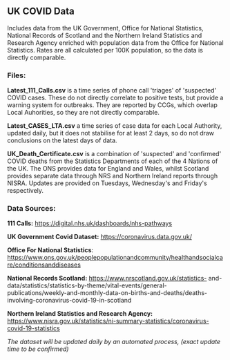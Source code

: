 ## UK COVID Data

Includes data from the UK Government, Office for National Statistics, National Records of Scotland and the Northern Ireland Statistics and Research Agency enriched with population data from the Office for National Statistics. Rates are all calculated per 100K population, so the data is directly comparable.


### Files:

**Latest_111_Calls.csv** is a time series of phone call 'triages' of 'suspected' COVID cases. These do not directly correlate to positive tests, but provide a warning system for outbreaks. They are reported by CCGs, which overlap Local Auhorities, so they are not directly comparable.

**Latest_CASES_LTA.csv** a time series of case data for each Local Authority, updated daily, but it does not stabilise for at least 2 days, so do not draw conclusions on the latest days of data.

**UK_Death_Certificate.csv** is a combination of 'suspected' and 'confirmed' COVID deaths from the Statistics Departments of each of the 4 Nations of the UK. The ONS provides data for England and Wales, whilst Scotland provides separate data through NRS and Northern Ireland reports through NISRA. Updates are provided on Tuesdays, Wednesday's and Friday's respectively.


### Data Sources:

**111 Calls:** https://digital.nhs.uk/dashboards/nhs-pathways

**UK Government Covid Dataset:** https://coronavirus.data.gov.uk/

**Office For National Statistics**: https://www.ons.gov.uk/peoplepopulationandcommunity/healthandsocialcare/conditionsanddiseases

**National Records Scotland:** https://www.nrscotland.gov.uk/statistics-
and-data/statistics/statistics-by-theme/vital-events/general-publications/weekly-and-monthly-data-on-births-and-deaths/deaths-involving-coronavirus-covid-19-in-scotland

**Northern Ireland Statistics and Research Agency:** https://www.nisra.gov.uk/statistics/ni-summary-statistics/coronavirus-covid-19-statistics



_The dataset will be updated daily by an automated process, (exact update time to be confirmed)_